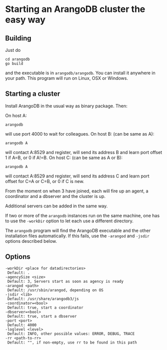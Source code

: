 Starting an ArangoDB cluster the easy way
=========================================

Building
--------

Just do

    cd arangodb
    go build

and the executable is in `arangodb/arangodb`. You can install it
anywhere in your path. This program will run on Linux, OSX or Windows.

Starting a cluster
------------------

Install ArangoDB in the usual way as binary package. Then:

On host A:

    arangodb

will use port 4000 to wait for colleagues. On host B: (can be same as A):

    arangodb A

will contact A:8529 and register, will send its address B and learn
port offset 1 if A=B, or 0 if A!=B. On host C: (can be same as A or B):

    arangodb A

will contact A:8529 and register, will send its address C and learn
port offset for C=A or C=B, or 0 if C is new.

From the moment on when 3 have joined, each will fire up an agent, a 
coordinator and a dbserver and the cluster is up.

Additional servers can be added in the same way.

If two or more of the `arangodb` instances run on the same machine,
one has to use the `-workDir` option to let each use a different
directory.

The `arangodb` program will find the ArangoDB executable and the
other installation files automatically. If this fails, use the
`-arangod` and `-jsdir` options described below.

Options 
-------

    -workDir <place for datadirectories>
     Default: .
    -agencySize <size>
     Default: 3, Servers start as soon as agency is ready
    -arangod <path>
     Default: /usr/sbin/arangod, depending on OS
    -jsdir <lib>
     Default: /usr/share/arangodb3/js
    -coordinator=<bool>
     Default: true, start a coordinator
    -dbserver=<bool>
     Default: true, start a dbserver
    -port <port>
     Default: 4000
    -loglevel <level>
     Default: INFO, other possible values: ERROR, DEBUG, TRACE
    -rr <path-to-rr>
     Default: "", if non-empty, use rr to be found in this path

 
